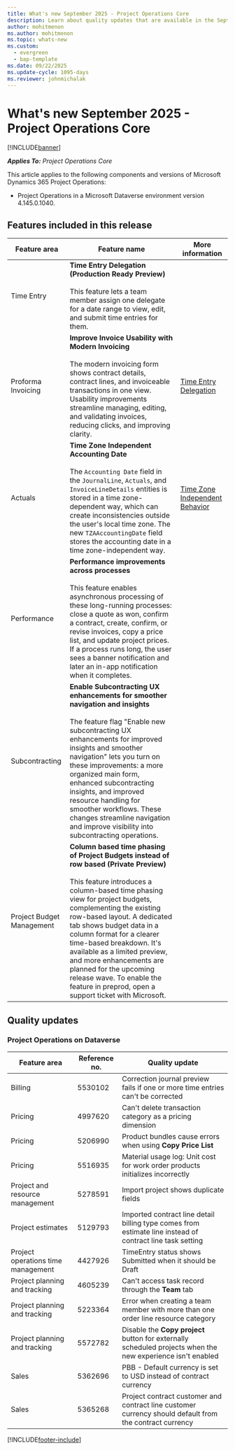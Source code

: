 ```yaml
---
title: What's new September 2025 - Project Operations Core
description: Learn about quality updates that are available in the September release of Microsoft Dynamics 365 Project Operations Core.
author: mohitmenon
ms.author: mohitmenon
ms.topic: whats-new
ms.custom:
  - evergreen
  - bap-template
ms.date: 09/22/2025
ms.update-cycle: 1095-days
ms.reviewer: johnmichalak
---
```


# What's new September 2025 - Project Operations Core

[!INCLUDE[banner](../../includes/banner.md)]

_**Applies To:** Project Operations Core_

This article applies to the following components and versions of Microsoft Dynamics 365 Project Operations:

- Project Operations in a Microsoft Dataverse environment version 4.145.0.1040.

## Features included in this release

| **Feature area** | **Feature name** | **More information** |
| --- | --- | --- |
| Time Entry |**Time Entry Delegation (Production Ready Preview)** <br><br> This feature lets a team member assign one delegate for a date range to view, edit, and submit time entries for them.| |
| Proforma Invoicing |**Improve Invoice Usability with Modern Invoicing** <br><br> The modern invoicing form shows contract details, contract lines, and invoiceable transactions in one view. Usability improvements streamline managing, editing, and validating invoices, reducing clicks, and improving clarity.| [Time Entry Delegation](../../time/time-entry-delegation.md) |
| Actuals | **Time Zone Independent Accounting Date** <br><br> The `Accounting Date` field in the `JournalLine`, `Actuals`, and `InvoiceLineDetails` entities is stored in a time zone-dependent way, which can create inconsistencies outside the user's local time zone. The new `TZAAccountingDate` field stores the accounting date in a time zone-independent way. | [Time Zone Independent Behavior](/power-apps/maker/data-platform/behavior-format-date-time-field#behavior) |
| Performance |**Performance improvements across processes** <br><br> This feature enables asynchronous processing of these long-running processes: close a quote as won, confirm a contract, create, confirm, or revise invoices, copy a price list, and update project prices. If a process runs long, the user sees a banner notification and later an in-app notification when it completes.||
| Subcontracting |**Enable Subcontracting UX enhancements for smoother navigation and insights** <br><br> The feature flag "Enable new subcontracting UX enhancements for improved insights and smoother navigation" lets you turn on these improvements: a more organized main form, enhanced subcontracting insights, and improved resource handling for smoother workflows. These changes streamline navigation and improve visibility into subcontracting operations.| |
| Project Budget Management |**Column based time phasing of Project Budgets instead of row based (Private Preview)** <br><br> This feature introduces a column-based time phasing view for project budgets, complementing the existing row-based layout. A dedicated tab shows budget data in a column format for a clearer time-based breakdown. It's available as a limited preview, and more enhancements are planned for the upcoming release wave. To enable the feature in preprod, open a support ticket with Microsoft.| |

## Quality updates

### Project Operations on Dataverse

| **Feature area** | **Reference no.** | **Quality update** |
| --- | --- | --- |
|Billing|	5530102|	Correction journal preview fails if one or more time entries can't be corrected|
|Pricing|	4997620|	Can't delete transaction category as a pricing dimension|
|Pricing|	5206990|	Product bundles cause errors when using **Copy Price List**|
|Pricing|	5516935|	Material usage log: Unit cost for work order products initializes incorrectly|
|Project and resource management|	5278591|	Import project shows duplicate fields|
|Project estimates|	5129793|	Imported contract line detail billing type comes from estimate line instead of contract line task setting|
|Project operations time management|	4427926|	TimeEntry status shows Submitted when it should be Draft|
|Project planning and tracking|	4605239|	Can't access task record through the **Team** tab|
|Project planning and tracking|	5223364|	Error when creating a team member with more than one order line resource category|
|Project planning and tracking|	5572782|	Disable the **Copy project** button for externally scheduled projects when the new experience isn't enabled|
|Sales|	5362696|	PBB - Default currency is set to USD instead of contract currency|
|Sales|	5365268|	Project contract customer and contract line customer currency should default from the contract currency|

[!INCLUDE[footer-include](../../includes/footer-banner.md)]
